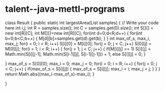 # talent--java-mettl-programs
class Result { public static int largestArea(List<List> samples) { // Write your code here int i,j; int R = samples.size(); int C = samples.get(0).size(); int S[][] = new int[R][C]; int M[][]=new int[R][C]; for(int d=0;d<R;d++) { for(int b=0;b<C;b++) { M[d][b]=samples.get(d).get(b); } } int max_of_s, max_i, max_j; for(i = 0; i < R; i++) S[i][0] = M[i][0]; for(j = 0; j < C; j++) S[0][j] = M[0][j]; for(i = 1; i < R; i++) { for(j = 1; j < C; j++) { if(M[i][j] == 1) S[i][j] = Math.min(S[i][j-1], Math.min(S[i-1][j], S[i-1][j-1])) + 1; else S[i][j] = 0; }

} max_of_s = S[0][0]; max_i = 0; max_j = 0; for(i = 0; i < R; i++) { for(j = 0; j < C; j++) { if(max_of_s < S[i][j]) { max_of_s = S[i][j]; max_i = i; max_j = j; } } } return Math.abs((max_i-max_of_s)-max_i); }

}
